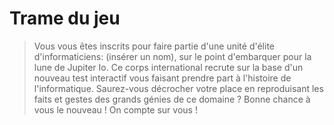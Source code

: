 # Trame du jeu

> Vous vous êtes inscrits pour faire partie d'une unité d'élite d'informaticiens: (insérer un nom), sur le point d'embarquer pour la lune de Jupiter Io. Ce corps international recrute sur la base d'un nouveau test interactif vous faisant prendre part à l'histoire de l'informatique. Saurez-vous décrocher votre place en reproduisant les faits et gestes des grands génies de ce domaine ? Bonne chance à vous le nouveau ! On compte sur vous !